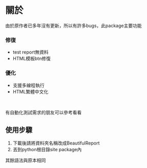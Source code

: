 # 關於
由於原作者已多年沒有更新，所以有許多bugs，此package主要功能
### 修復
* test report無資料
* HTML模板btn修復
### 優化
* 支援多線程執行
* HTML繁體中文化
<br>

有自動化測試需求的朋友可以參考看看

## 使用步驟
1. 下載後請將資料夾名稱改成BeautifulReport
1. 丟到python根目錄site package內

其餘語法與原本相同
